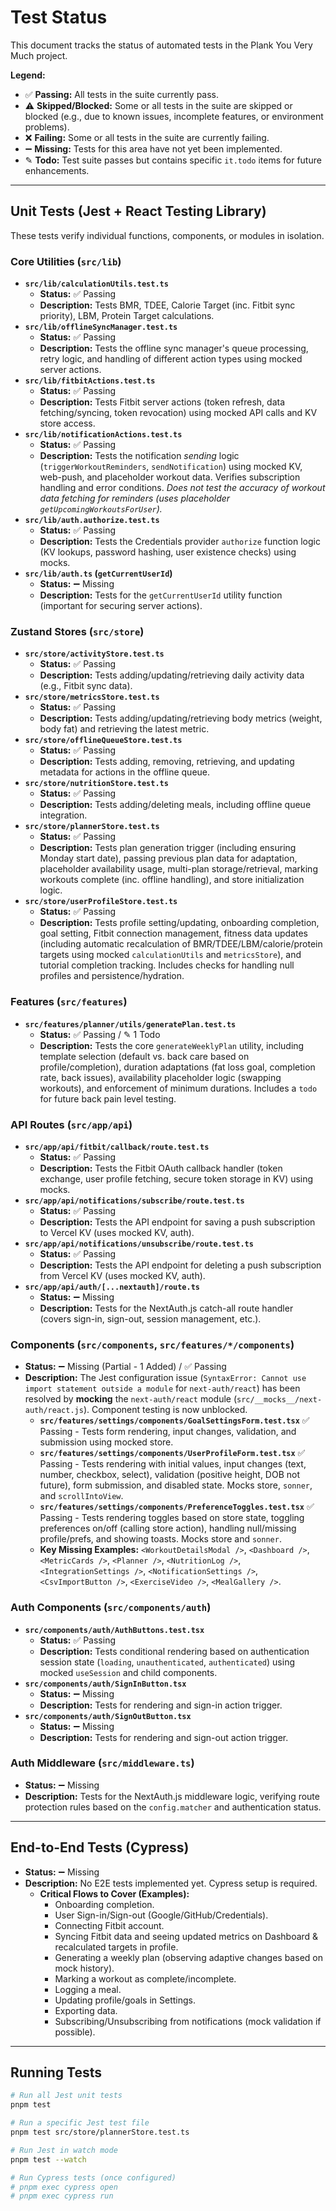 # Test Status

This document tracks the status of automated tests in the Plank You Very Much project.

**Legend:**

*   ✅ **Passing:** All tests in the suite currently pass.
*   ⚠️ **Skipped/Blocked:** Some or all tests in the suite are skipped or blocked (e.g., due to known issues, incomplete features, or environment problems).
*   ❌ **Failing:** Some or all tests in the suite are currently failing.
*   ➖ **Missing:** Tests for this area have not yet been implemented.
*   ✎ **Todo:** Test suite passes but contains specific `it.todo` items for future enhancements.

---

## Unit Tests (Jest + React Testing Library)

These tests verify individual functions, components, or modules in isolation.

### Core Utilities (`src/lib`)

*   **`src/lib/calculationUtils.test.ts`**
    *   **Status:** ✅ Passing
    *   **Description:** Tests BMR, TDEE, Calorie Target (inc. Fitbit sync priority), LBM, Protein Target calculations.
*   **`src/lib/offlineSyncManager.test.ts`**
    *   **Status:** ✅ Passing
    *   **Description:** Tests the offline sync manager's queue processing, retry logic, and handling of different action types using mocked server actions.
*   **`src/lib/fitbitActions.test.ts`**
    *   **Status:** ✅ Passing
    *   **Description:** Tests Fitbit server actions (token refresh, data fetching/syncing, token revocation) using mocked API calls and KV store access.
*   **`src/lib/notificationActions.test.ts`**
    *   **Status:** ✅ Passing
    *   **Description:** Tests the notification *sending* logic (`triggerWorkoutReminders`, `sendNotification`) using mocked KV, web-push, and placeholder workout data. Verifies subscription handling and error conditions. *Does not test the accuracy of workout data fetching for reminders (uses placeholder `getUpcomingWorkoutsForUser`).*
*   **`src/lib/auth.authorize.test.ts`**
    *   **Status:** ✅ Passing
    *   **Description:** Tests the Credentials provider `authorize` function logic (KV lookups, password hashing, user existence checks) using mocks.
*   **`src/lib/auth.ts` (`getCurrentUserId`)**
    *   **Status:** ➖ Missing
    *   **Description:** Tests for the `getCurrentUserId` utility function (important for securing server actions).

### Zustand Stores (`src/store`)

*   **`src/store/activityStore.test.ts`**
    *   **Status:** ✅ Passing
    *   **Description:** Tests adding/updating/retrieving daily activity data (e.g., Fitbit sync data).
*   **`src/store/metricsStore.test.ts`**
    *   **Status:** ✅ Passing
    *   **Description:** Tests adding/updating/retrieving body metrics (weight, body fat) and retrieving the latest metric.
*   **`src/store/offlineQueueStore.test.ts`**
    *   **Status:** ✅ Passing
    *   **Description:** Tests adding, removing, retrieving, and updating metadata for actions in the offline queue.
*   **`src/store/nutritionStore.test.ts`**
    *   **Status:** ✅ Passing
    *   **Description:** Tests adding/deleting meals, including offline queue integration.
*   **`src/store/plannerStore.test.ts`**
    *   **Status:** ✅ Passing
    *   **Description:** Tests plan generation trigger (including ensuring Monday start date), passing previous plan data for adaptation, placeholder availability usage, multi-plan storage/retrieval, marking workouts complete (inc. offline handling), and store initialization logic.
*   **`src/store/userProfileStore.test.ts`**
    *   **Status:** ✅ Passing
    *   **Description:** Tests profile setting/updating, onboarding completion, goal setting, Fitbit connection management, fitness data updates (including automatic recalculation of BMR/TDEE/LBM/calorie/protein targets using mocked `calculationUtils` and `metricsStore`), and tutorial completion tracking. Includes checks for handling null profiles and persistence/hydration.

### Features (`src/features`)

*   **`src/features/planner/utils/generatePlan.test.ts`**
    *   **Status:** ✅ Passing / ✎ 1 Todo
    *   **Description:** Tests the core `generateWeeklyPlan` utility, including template selection (default vs. back care based on profile/completion), duration adaptations (fat loss goal, completion rate, back issues), availability placeholder logic (swapping workouts), and enforcement of minimum durations. Includes a `todo` for future back pain level testing.

### API Routes (`src/app/api`)

*   **`src/app/api/fitbit/callback/route.test.ts`**
    *   **Status:** ✅ Passing
    *   **Description:** Tests the Fitbit OAuth callback handler (token exchange, user profile fetching, secure token storage in KV) using mocks.
*   **`src/app/api/notifications/subscribe/route.test.ts`**
    *   **Status:** ✅ Passing
    *   **Description:** Tests the API endpoint for saving a push subscription to Vercel KV (uses mocked KV, auth).
*   **`src/app/api/notifications/unsubscribe/route.test.ts`**
    *   **Status:** ✅ Passing
    *   **Description:** Tests the API endpoint for deleting a push subscription from Vercel KV (uses mocked KV, auth).
*   **`src/app/api/auth/[...nextauth]/route.ts`**
    *   **Status:** ➖ Missing
    *   **Description:** Tests for the NextAuth.js catch-all route handler (covers sign-in, sign-out, session management, etc.).

### Components (`src/components`, `src/features/*/components`)

*   **Status:** ➖ Missing (Partial - 1 Added) / ✅ Passing
*   **Description:** The Jest configuration issue (`SyntaxError: Cannot use import statement outside a module` for `next-auth/react`) has been resolved by **mocking** the `next-auth/react` module (`src/__mocks__/next-auth/react.js`). Component testing is now unblocked.
    *   **`src/features/settings/components/GoalSettingsForm.test.tsx`** ✅ Passing - Tests form rendering, input changes, validation, and submission using mocked store.
    *   **`src/features/settings/components/UserProfileForm.test.tsx`** ✅ Passing - Tests rendering with initial values, input changes (text, number, checkbox, select), validation (positive height, DOB not future), form submission, and disabled state. Mocks store, `sonner`, and `scrollIntoView`.
    *   **`src/features/settings/components/PreferenceToggles.test.tsx`** ✅ Passing - Tests rendering toggles based on store state, toggling preferences on/off (calling store action), handling null/missing profile/prefs, and showing toasts. Mocks store and `sonner`.
    *   **Key Missing Examples:** `<WorkoutDetailsModal />`, `<Dashboard />`, `<MetricCards />`, `<Planner />`, `<NutritionLog />`, `<IntegrationSettings />`, `<NotificationSettings />`, `<CsvImportButton />`, `<ExerciseVideo />`, `<MealGallery />`.

### Auth Components (`src/components/auth`)

*   **`src/components/auth/AuthButtons.test.tsx`**
    *   **Status:** ✅ Passing
    *   **Description:** Tests conditional rendering based on authentication session state (`loading`, `unauthenticated`, `authenticated`) using mocked `useSession` and child components.
*   **`src/components/auth/SignInButton.tsx`**
    *   **Status:** ➖ Missing
    *   **Description:** Tests for rendering and sign-in action trigger.
*   **`src/components/auth/SignOutButton.tsx`**
    *   **Status:** ➖ Missing
    *   **Description:** Tests for rendering and sign-out action trigger.

### Auth Middleware (`src/middleware.ts`)

*   **Status:** ➖ Missing
*   **Description:** Tests for the NextAuth.js middleware logic, verifying route protection rules based on the `config.matcher` and authentication status.

---

## End-to-End Tests (Cypress)

*   **Status:** ➖ Missing
*   **Description:** No E2E tests implemented yet. Cypress setup is required.
    *   **Critical Flows to Cover (Examples):**
        *   Onboarding completion.
        *   User Sign-in/Sign-out (Google/GitHub/Credentials).
        *   Connecting Fitbit account.
        *   Syncing Fitbit data and seeing updated metrics on Dashboard & recalculated targets in profile.
        *   Generating a weekly plan (observing adaptive changes based on mock history).
        *   Marking a workout as complete/incomplete.
        *   Logging a meal.
        *   Updating profile/goals in Settings.
        *   Exporting data.
        *   Subscribing/Unsubscribing from notifications (mock validation if possible).

---

## Running Tests

```bash
# Run all Jest unit tests
pnpm test

# Run a specific Jest test file
pnpm test src/store/plannerStore.test.ts

# Run Jest in watch mode
pnpm test --watch

# Run Cypress tests (once configured)
# pnpm exec cypress open
# pnpm exec cypress run
```